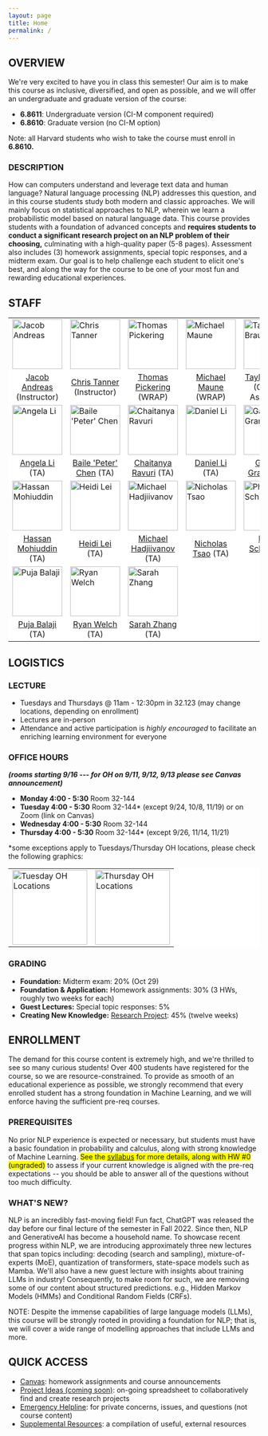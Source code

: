 ```yaml
---
layout: page
title: Home
permalink: /
---
```

## OVERVIEW
We're very excited to have you in class this semester! Our aim is to make this course as inclusive, diversified, and open as possible, and we will offer an undergraduate and graduate version of the course:
- **6.8611**: Undergraduate version (CI-M component required)
- **6.8610**: Graduate version (no CI-M option)

Note: all Harvard students who wish to take the course must enroll in **6.8610.**

### DESCRIPTION
How can computers understand and leverage text data and human language? Natural language processing (NLP) addresses this question, and in this course students study both modern and classic approaches. We will mainly focus on statistical approaches to NLP, wherein we learn a probabilistic model based on natural language data. This course provides students with a foundation of advanced concepts and **requires students to conduct a significant research project on an NLP problem of their choosing,** culminating with a high-quality paper (5-8 pages). Assessment also includes (3) homework assignments, special topic responses, and a midterm exam. Our goal is to help challenge each student to elicit one's best, and along the way for the course to be one of your most fun and rewarding educational experiences.

## STAFF
<p></p>
<table align="center" style="background-color:#FFFFFF" border="0px">
  <tr>
    <td><img src="{{ site.baseurl }}/images/jacob_cropped.png" width="100" alt="Jacob Andreas"/></td>
    <td><img src="{{ site.baseurl }}/images/2024-TA-headshots/tanner_chris-modified.png" width="100" alt="Chris Tanner"/></td>
    <td><img src="{{ site.baseurl }}/images/thomas_cropped.png" width="100" alt="Thomas Pickering"/></td>
    <td><img src="{{ site.baseurl }}/images/maune_cropped.png" width="100" alt="Michael Maune"/></td>
    <td><img src="{{ site.baseurl }}/images/2024-TA-headshots/braun_taylor-modified.png" width="100" alt="Taylor Braun"/></td>
  </tr>
  <tr>
    <td align="center" style="background-color:#FFFFFF" border="0"><a href="https://www.mit.edu/~jda/">Jacob Andreas</a> (Instructor)</td>
    <td align="center" style="background-color:#FFFFFF" border="0"><a href="https://www.linkedin.com/in/chriswtanner/">Chris Tanner</a> (Instructor)</td>
    <td align="center" style="background-color:#FFFFFF" border="0"><a href="">Thomas Pickering</a> (WRAP)</td>
    <td align="center" style="background-color:#FFFFFF" border="0"><a href="">Michael Maune</a> (WRAP)</td>
    <td align="center" style="background-color:#FFFFFF" border="0"><a href="">Taylor Braun</a> (Course Assistant)</td>
  </tr>
  <tr>
    <td><img src="{{ site.baseurl }}/images/2024-TA-headshots/li_angela-modified.png" width="100" alt="Angela Li"/></td>
    <td><img src="{{ site.baseurl }}/images/2024-TA-headshots/chen_peter-modified.png" width="100" alt="Baile 'Peter' Chen"/></td>
    <td><img src="{{ site.baseurl }}/images/2024-TA-headshots/ravuri_chaitanya-modified.png" width="100" alt="Chaitanya Ravuri"/></td>
    <td><img src="{{ site.baseurl }}/images/2024-TA-headshots/li_daniel-modified.png" width="100" alt="Daniel Li"/></td>
    <td><img src="{{ site.baseurl }}/images/2024-TA-headshots/grand_gabe-modified.png" width="100" alt="Gabriel Grand"/></td>
  </tr>
  <tr>
    <td align="center" style="background-color:#FFFFFF" border="0"><a href="https://angeli-13.github.io/">Angela Li</a> (TA)</td>
    <td align="center" style="background-color:#FFFFFF" border="0"><a href="">Baile 'Peter' Chen</a> (TA)</td>
    <td align="center" style="background-color:#FFFFFF" border="0"><a href="">Chaitanya Ravuri</a> (TA)</td>
    <td align="center" style="background-color:#FFFFFF" border="0"><a href="">Daniel Li</a> (TA)</td>
    <td align="center" style="background-color:#FFFFFF" border="0"><a href="">Gabriel Grand</a> (TA)</td>
  </tr>
  <tr>
    <td><img src="{{ site.baseurl }}/images/2024-TA-headshots/mohiuddin_hassan-modified.png" width="100" alt="Hassan Mohiuddin"/></td>
    <td><img src="{{ site.baseurl }}/images/2024-TA-headshots/lei_heidi-modified.png" width="100" alt="Heidi Lei"/></td>
    <td><img src="{{ site.baseurl }}/images/2024-TA-headshots/hadjjivanov_michael-modified.png" width="100" alt="Michael Hadjiivanov"/></td>
    <td><img src="{{ site.baseurl }}/images/2024-TA-headshots/tsao_nicholas-modified.png" width="100" alt="Nicholas Tsao"/></td>
    <td><img src="{{ site.baseurl }}/images/2024-TA-headshots/schroeder_philip-modified.png" width="100" alt="Philip Schroeder"/></td>
  </tr>
  <tr>
   <td align="center" style="background-color:#FFFFFF" border="0"><a href="">Hassan Mohiuddin</a> (TA)</td>
    <td align="center" style="background-color:#FFFFFF" border="0"><a href="">Heidi Lei</a> (TA)</td>
    <td align="center" style="background-color:#FFFFFF" border="0"><a href="">Michael Hadjiivanov</a> (TA)</td>
    <td align="center" style="background-color:#FFFFFF" border="0"><a href="">Nicholas Tsao</a> (TA)</td>
    <td align="center" style="background-color:#FFFFFF" border="0"><a href="">Philip Schroeder</a> (TA)</td>
  </tr>
  <tr>
    <td><img src="{{ site.baseurl }}/images/2024-TA-headshots/balaji_puja-modified.png" width="100" alt="Puja Balaji"/></td>
    <td><img src="{{ site.baseurl }}/images/2024-TA-headshots/welch_ryan-modified.png" width="100" alt="Ryan Welch"/></td>
    <td><img src="{{ site.baseurl }}/images/2024-TA-headshots/zhang_sarah-modified.png" width="100" alt="Sarah Zhang"/></td>
  </tr>
  <tr>
      <td align="center" style="background-color:#FFFFFF" border="0"><a href="">Puja Balaji</a> (TA)</td>
    <td align="center" style="background-color:#FFFFFF" border="0"><a href="">Ryan Welch</a> (TA)</td>
    <td align="center" style="background-color:#FFFFFF" border="0"><a href="">Sarah Zhang</a> (TA)</td>
  </tr>
</table>

## LOGISTICS
### LECTURE
- Tuesdays and Thursdays @ 11am - 12:30pm in 32.123 (may change locations, depending on enrollment)
- Lectures are in-person
- Attendance and active participation is *highly encouraged* to facilitate an enriching learning environment for everyone

### OFFICE HOURS
***(rooms starting 9/16 --- for OH on 9/11, 9/12, 9/13 please see Canvas announcement)***
- **Monday 4:00 - 5:30** Room 32-144
- **Tuesday 4:00 - 5:30** Room 32-144* (except 9/24, 10/8, 11/19) or on Zoom (link on Canvas)
- **Wednesday 4:00 - 5:30** Room 32-144
- **Thursday 4:00 - 5:30** Room 32-144* (except 9/26, 11/14, 11/21)

*some exceptions apply to Tuesdays/Thursday OH locations, please check the following graphics: 
<table align="center" style="background-color:#FFFFFF" border="0px">
  <tr>
    <td><img src="{{ site.baseurl }}/images/2024-OH-locations/NLP-tuesday-OH.png" height="150" alt="Tuesday OH Locations"/></td>
    <td><img src="{{ site.baseurl }}/images/2024-OH-locations/NLP-thursday-OH.png" height="150" alt="Thursday OH Locations"/></td>
  </tr>
</table>

### GRADING
- **Foundation:** Midterm exam: 20% (Oct 29)
- **Foundation & Application:** Homework assignments: 30% (3 HWs, roughly two weeks for each)
- **Guest Lectures:** Special topic responses: 5%
- **Creating New Knowledge:** [Research Project](project): 45% (twelve weeks)

## ENROLLMENT
The demand for this course content is extremely high, and we're thrilled to see so many curious students! Over 400 students have registered for the course, so we are resource-constrained. To provide as smooth of an educational experience as possible, we strongly recommend that every enrolled student has a strong foundation in Machine Learning, and we will enforce having the sufficient pre-req courses.

### PREREQUISITES
No prior NLP experience is expected or necessary, but students must have a basic foundation in probability and calculus, along with strong knowledge of Machine Learning. <span style="background-color: #FFFF00">See the [syllabus](syllabus) for more details, along with HW #0 (ungraded)</span> to assess if your current knowledge is aligned with the pre-req expectations -- you should be able to answer all of the questions without too much difficulty.

### WHAT'S NEW?
NLP is an incredibly fast-moving field! Fun fact, ChatGPT was released the day before our final lecture of the semester in Fall 2022. Since then, NLP and GenerativeAI has become a household name. To showcase recent progress within NLP, we are introducing approximately three new lectures that span topics including: decoding (search and sampling), mixture-of-experts (MoE), quantization of transformers, state-space models such as Mamba. We'll also have a new guest lecture with insights about training LLMs in industry! Consequently, to make room for such, we are removing some of our content about structured predictions. e.g., Hidden Markov Models (HMMs) and Conditional Random Fields (CRFs).

NOTE: Despite the immense capabilities of large language models (LLMs), this course will be strongly rooted in providing a foundation for NLP; that is, we will cover a wide range of modelling approaches that include LLMs and more.

## QUICK ACCESS
- [Canvas](https://canvas.mit.edu/courses/28237): homework assignments and course announcements
- [Project Ideas (coming soon)](): on-going spreadsheet to collaboratively find and create research projects
- [Emergency Helpline](mailto:nlp-staff@mit.edu): for private concerns, issues, and questions (not course content) 
- [Supplemental Resources](supplemental): a compilation of useful, external resources
